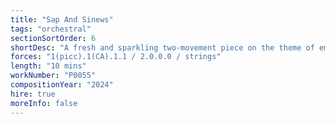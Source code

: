 ```yaml
---
title: "Sap And Sinews"
tags: "orchestral"
sectionSortOrder: 6
shortDesc: "A fresh and sparkling two-movement piece on the theme of emerging spring"
forces: "1(picc).1(CA).1.1 / 2.0.0.0 / strings"
length: "10 mins"
workNumber: "P0055"
compositionYear: "2024"
hire: true
moreInfo: false
---
```

